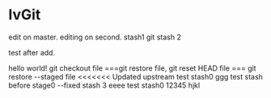 # lvGit
edit on master.
editing on second.
stash1
git stash 2

test after add.

hello world!
git checkout file ===git restore file, git reset HEAD file === git restore --staged file
<<<<<<< Updated upstream
test stash0   ggg
test stash before stage0 --fixed 
stash 3 eeee
test stash0
12345
hjkl
